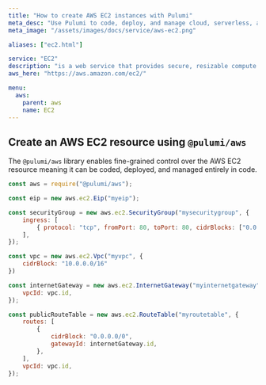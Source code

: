 ```yaml
---
title: "How to create AWS EC2 instances with Pulumi"
meta_desc: "Use Pulumi to code, deploy, and manage cloud, serverless, and container apps and infrastructure"
meta_image: "/assets/images/docs/service/aws-ec2.png"

aliases: ["ec2.html"]

service: "EC2"
description: "is a web service that provides secure, resizable compute capacity in the cloud. It is designed to make web-scale cloud computing easier for developers"
aws_here: "https://aws.amazon.com/ec2/"

menu:
  aws:
    parent: aws
    name: EC2
---
```


## Create an AWS EC2 resource using `@pulumi/aws`

The `@pulumi/aws` library enables fine-grained control over the AWS EC2 resource meaning it can be coded, deployed, and managed entirely in code.

```javascript
const aws = require("@pulumi/aws");

const eip = new aws.ec2.Eip("myeip");

const securityGroup = new aws.ec2.SecurityGroup("mysecuritygroup", {
    ingress: [
        { protocol: "tcp", fromPort: 80, toPort: 80, cidrBlocks: ["0.0.0.0/0"] },
    ],
});

const vpc = new aws.ec2.Vpc("myvpc", {
    cidrBlock: "10.0.0.0/16"
})

const internetGateway = new aws.ec2.InternetGateway("myinternetgateway", {
    vpcId: vpc.id,
});

const publicRouteTable = new aws.ec2.RouteTable("myroutetable", {
    routes: [
        {
            cidrBlock: "0.0.0.0/0",
            gatewayId: internetGateway.id,
        },
    ],
    vpcId: vpc.id,
});
```
